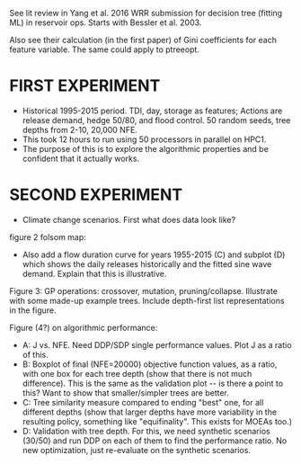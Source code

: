 
See lit review in Yang et al. 2016 WRR submission for decision tree (fitting ML) in reservoir ops. Starts with Bessler et al. 2003.

Also see their calculation (in the first paper) of Gini coefficients for each feature variable. The same could apply to ptreeopt.


# FIRST EXPERIMENT
- Historical 1995-2015 period. TDI, day, storage as features; Actions are release demand, hedge 50/80, and flood control. 50 random seeds, tree depths from 2-10, 20,000 NFE.
- This took 12 hours to run using 50 processors in parallel on HPC1.
- The purpose of this is to explore the algorithmic properties and be confident that it actually works.

# SECOND EXPERIMENT
- Climate change scenarios. First what does data look like?


figure 2 folsom map:
- Also add a flow duration curve for years 1955-2015 (C) and subplot (D) which shows the daily releases historically and the fitted sine wave demand. Explain that this is illustrative.

Figure 3: GP operations: crossover, mutation, pruning/collapse. Illustrate with some made-up example trees. Include depth-first list representations in the figure. 

Figure (4?) on algorithmic performance:
- A: J vs. NFE. Need DDP/SDP single performance values. Plot J as a ratio of this.
- B: Boxplot of final (NFE=20000) objective function values, as a ratio, with one box for each tree depth (show that there is not much difference). This is the same as the validation plot -- is there a point to this? Want to show that smaller/simpler trees are better.
- C: Tree similarity measure compared to ending "best" one, for all different depths (show that larger depths have more variability in the resulting policy, something like "equifinality". This exists for MOEAs too.)
- D: Validation with tree depth. For this, we need synthetic scenarios (30/50) and run DDP on each of them to find the performance ratio. No new optimization, just re-evaluate on the synthetic scenarios.